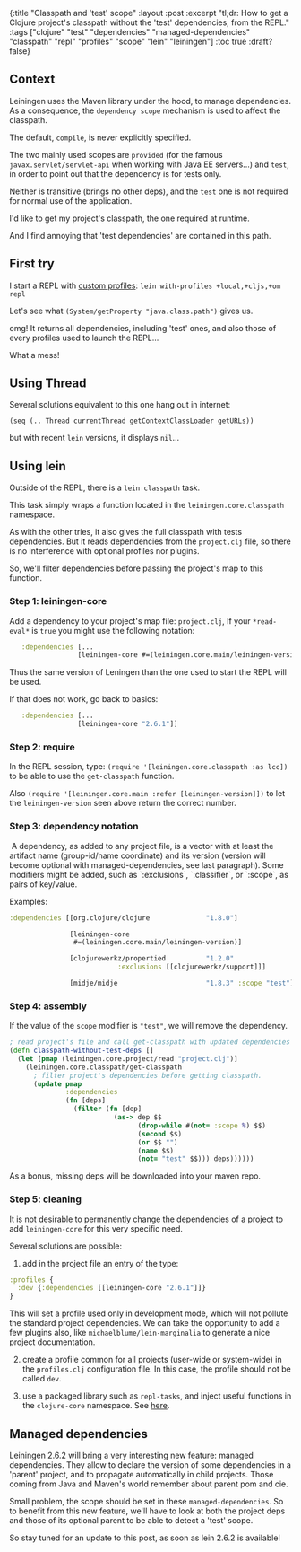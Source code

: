 {:title "Classpath and 'test' scope"
:layout :post
:excerpt "tl;dr: How to get a Clojure project's classpath without 
the 'test' dependencies, from the REPL."
:tags  ["clojure" "test" "dependencies" "managed-dependencies" "classpath" "repl"
  "profiles" "scope" "lein" "leiningen"]
:toc true
:draft? false}

## Context

Leiningen uses the Maven library under the hood, to manage dependencies.
As a consequence, the `dependency scope` mechanism
is used to affect the classpath.

The default, `compile`, is never explicitly specified.

The two mainly used scopes are `provided`
(for the famous `javax.servlet/servlet-api`
when working with Java EE servers...)
and `test`, in order to point out that the dependency is for tests only.

Neither is transitive (brings no other deps), and the `test` one
is not required for normal use of the application.

I'd like to get my project's classpath, the one required at runtime.

And I find annoying that 'test dependencies' are contained in this path.

## First try

I start a REPL with [custom profiles][1]:
`lein with-profiles +local,+cljs,+om repl`

Let's see what `(System/getProperty "java.class.path")` gives us.

omg! It returns all dependencies, including 'test' ones,
and also those of every profiles used to launch the REPL...

What a mess!

## Using Thread

Several solutions equivalent to this one hang out in internet:

`(seq (.. Thread currentThread getContextClassLoader getURLs))`

but with recent `lein` versions, it displays `nil`...

## Using lein

Outside of the REPL, there is a `lein classpath` task.

This task simply wraps a function located
in the `leiningen.core.classpath` namespace.

As with the other tries,
it also gives the full classpath with tests dependencies.
But it reads dependencies from the `project.clj` file,
so there is no interference with optional profiles nor plugins.

So, we'll filter dependencies before passing the project's map to this function.

### Step 1: leiningen-core

Add a dependency to your project's map file: `project.clj`,
If your `*read-eval*` is `true` you might use the following notation:

```clojure
   :dependencies [...
                 [leiningen-core #=(leiningen.core.main/leiningen-version)]]
```

Thus the same version of Leningen than the one used
to start the REPL will be used.

If that does not work, go back to basics:

```clojure
   :dependencies [...
                 [leiningen-core "2.6.1"]]
```

### Step 2: require

In the REPL session, type:
`(require '[leiningen.core.classpath :as lcc])`
to be able to use the `get-classpath` function.

Also `(require '[leiningen.core.main :refer [leiningen-version]])` 
to let the `leiningen-version` seen above return the correct number.

### Step 3: dependency notation

<div class="alert alert-success">
<i class="fa fa-info-circle"></i>
&nbsp;A dependency, as added to any project file, is a vector with at least
the artifact name (group-id/name coordinate) and its version
(version will become optional with managed-dependencies, see last paragraph).
Some modifiers might be added, such as
`:exclusions`, `:classifier`, or `:scope`, as pairs of key/value.
</div>

Examples:
```clojure
:dependencies [[org.clojure/clojure              "1.8.0"]

               [leiningen-core
                #=(leiningen.core.main/leiningen-version)]

               [clojurewerkz/propertied          "1.2.0"
                           :exclusions [[clojurewerkz/support]]]

               [midje/midje                      "1.8.3" :scope "test"]]
```

### Step 4: assembly

If the value of the `scope` modifier is `"test"`, we will remove the dependency.

```clojure
; read project's file and call get-classpath with updated dependencies
(defn classpath-without-test-deps []
  (let [pmap (leiningen.core.project/read "project.clj")]
    (leiningen.core.classpath/get-classpath
      ; filter project's dependencies before getting classpath.
      (update pmap
              :dependencies
              (fn [deps]
                (filter (fn [dep]
                          (as-> dep $$
                                (drop-while #(not= :scope %) $$)
                                (second $$)
                                (or $$ "")
                                (name $$)
                                (not= "test" $$))) deps))))))
```

As a bonus, missing deps will be downloaded into your maven repo.

### Step 5: cleaning

It is not desirable to permanently change the dependencies of a project to add
`leiningen-core` for this very specific need.

Several solutions are possible:

1. add in the project file an entry of the type:
```clojure
:profiles {
  :dev {:dependencies [[leiningen-core "2.6.1"]]}
}
```
This will set a profile used only in development mode,
 which will not pollute the standard project dependencies.
 We can take the opportunity to add a few plugins also,
 like `michaelblume/lein-marginalia` to generate a nice project documentation.

2. create a profile common for all projects (user-wide or system-wide)
 in the `profiles.clj` configuration file.
 In this case, the profile should not be called `dev`.

3. use a packaged library such as `repl-tasks`, and inject
   useful functions in the `clojure-core` namespace. See [here][1].

## Managed dependencies

Leiningen 2.6.2 will bring a very interesting new feature: managed dependencies.
They allow to declare the version of some dependencies in a 'parent' project,
and to propagate automatically in child projects.
Those coming from Java and Maven's world remember about parent pom and cie.

Small problem, the scope should be set in these `managed-dependencies`.
So to benefit from this new feature, we'll have to look at both the project deps
and those of its optional parent to be able to detect a 'test' scope.

So stay tuned for an update to this post, as soon as lein 2.6.2 is available!

[1]: /posts/2016-07-15-leiningen-profiles|target=_blank
